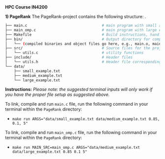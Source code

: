 **HPC Course IN4200**

**1) PageRank**
The PageRank-project contains the following structure: 
.
```bash
├── main.c                                  # main program with small and medium examples
├── main_omp.c                              # main program with large example
├── Makefile                                # Build instructions, handles compilation, linking, and cleaning
├── bin/                                    # Output directory for compiled binaries and object files
│   └── (compiled binaries and object files go here, e.g., main.o, main executable)
├── src/                                    # Source files for the project's implementation
│   └── utils.c                             # utility functions                     
├── include/                                # Header files 
│   └── utils.h                             # Header file corresponding to utils.cpp            
└── data/  
    ├── small_example.txt
    ├── medium_example.txt
    └── large_example.txt
```


**Instructions:**
*Please note: the suggested terminal inputs will only work if you have the proper file setup as suggested above.*

To link, compile and run ```main.c``` file, run the following command in your terminal within the ```PageRank``` directory: 

- ```make run ARGS="data/small_example.txt data/medium_example.txt 0.85, 0.1, 5"```

To link, compile and run ```main_omp.c``` file, run the following command in your terminal within the ```PageRank``` directory: 

- ```make run MAIN_SRC=main_omp.c ARGS="data/medium_example.txt data/large_example.txt 0.85 0.1 5"```


